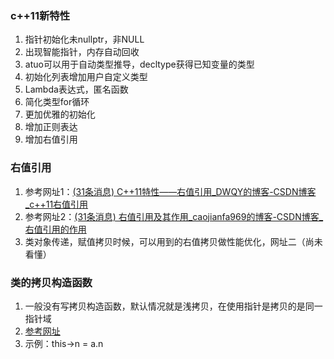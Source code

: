 ### c++11新特性

1. 指针初始化未nullptr，非NULL
2. 出现智能指针，内存自动回收
3. atuo可以用于自动类型推导，decltype获得已知变量的类型
4. 初始化列表增加用户自定义类型
5. Lambda表达式，匿名函数
6. 简化类型for循环
7. 更加优雅的初始化
8. 增加正则表达
9. 增加右值引用

### 右值引用

1. 参考网址1：[(31条消息) C++11特性——右值引用_DWQY的博客-CSDN博客_c++11右值引用](https://blog.csdn.net/gls_nuaa/article/details/126134537?ops_request_misc=%7B%22request%5Fid%22%3A%22166746151516800192223949%22%2C%22scm%22%3A%2220140713.130102334..%22%7D&request_id=166746151516800192223949&biz_id=0&utm_medium=distribute.pc_search_result.none-task-blog-2~all~baidu_landing_v2~default-2-126134537-null-null.142^v62^pc_search_tree,201^v3^control_2,213^v1^control&utm_term=c%2B%2B11右值引用&spm=1018.2226.3001.4187)
2. 参考网址2：[(31条消息) 右值引用及其作用_caojianfa969的博客-CSDN博客_右值引用的作用](https://blog.csdn.net/caojianfa969/article/details/118927852?ops_request_misc=%7B%22request%5Fid%22%3A%22166746398816782417025841%22%2C%22scm%22%3A%2220140713.130102334..%22%7D&request_id=166746398816782417025841&biz_id=0&utm_medium=distribute.pc_search_result.none-task-blog-2~all~top_click~default-1-118927852-null-null.142^v62^pc_search_tree,201^v3^control_2,213^v1^control&utm_term=右值引用的作用&spm=1018.2226.3001.4187)
3. 类对象传递，赋值拷贝时候，可以用到的右值拷贝做性能优化，网址二（尚未看懂）

### 类的拷贝构造函数

1. 一般没有写拷贝构造函数，默认情况就是浅拷贝，在使用指针是拷贝的是同一指针域
2. [参考网址](https://blog.csdn.net/wuwenbin12/article/details/125418214?ops_request_misc=%257B%2522request%255Fid%2522%253A%2522166746593516782390518234%2522%252C%2522scm%2522%253A%252220140713.130102334.pc%255Fall.%2522%257D&request_id=166746593516782390518234&biz_id=0&utm_medium=distribute.pc_search_result.none-task-blog-2~all~first_rank_ecpm_v1~rank_v31_ecpm-1-125418214-null-null.142^v62^pc_search_tree,201^v3^control_2,213^v1^control&utm_term=c%2B%2B%20%E6%8B%B7%E8%B4%9D%E6%9E%84%E9%80%A0%E5%87%BD%E6%95%B0%20%E6%B7%B1%E6%B5%85&spm=1018.2226.3001.4187)
3. 示例：this->n = a.n
